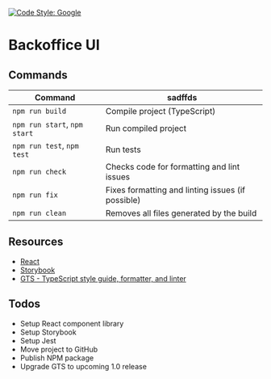 [![Code Style: Google](https://img.shields.io/badge/code%20style-google-blueviolet.svg)](https://github.com/google/gts)

# Backoffice UI

## Commands

| Command                      | sadffds                                           |
| ---------------------------- | ------------------------------------------------- |
| `npm run build`              | Compile project (TypeScript)                      |
| `npm run start`, `npm start` | Run compiled project                              |
| `npm run test`, `npm test`   | Run tests                                         |
| `npm run check`              | Checks code for formatting and lint issues        |
| `npm run fix`                | Fixes formatting and linting issues (if possible) |
| `npm run clean`              | Removes all files generated by the build          |

## Resources

- [React](https://reactjs.org/)
- [Storybook](https://storybook.js.org/)
- [GTS - TypeScript style guide, formatter, and linter](https://github.com/google/gts)

## Todos

- Setup React component library
- Setup Storybook
- Setup Jest
- Move project to GitHub
- Publish NPM package
- Upgrade GTS to upcoming 1.0 release
